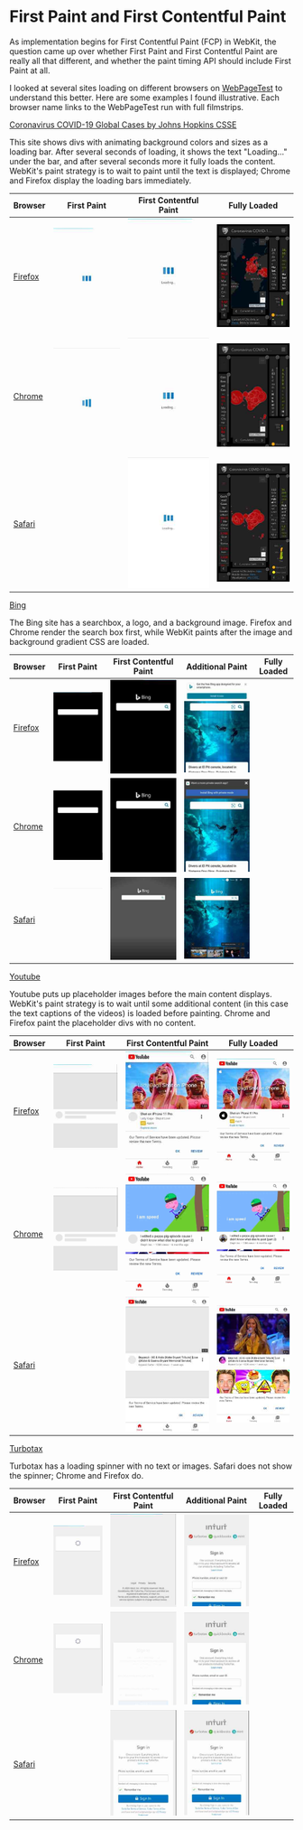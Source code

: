 # First Paint and First Contentful Paint
As implementation begins for First Contentful Paint (FCP) in WebKit, the question came up over whether First Paint and First Contentful Paint are really all that different, and whether the paint timing API should include First Paint at all.

I looked at several sites loading on different browsers on [WebPageTest](https://webpagetest.org/) to understand this better. Here are some examples I found illustrative. Each browser name links to the WebPageTest run with full filmstrips.

[Coronavirus COVID-19 Global Cases by Johns Hopkins CSSE](https://gisanddata.maps.arcgis.com/apps/opsdashboard/index.html#/bda7594740fd40299423467b48e9ecf6)

This site shows divs with animating background colors and sizes as a loading bar. After several seconds of loading, it shows the text "Loading..." under the bar, and after several seconds more it fully loads the content. WebKit's paint strategy is to wait to paint until the text is displayed; Chrome and Firefox display the loading bars immediately.

| Browser | First Paint | First Contentful Paint | Fully Loaded |
| ------- | ----------- | ---------------------- | ------------ |
| [Firefox](https://webpagetest.org/video/compare.php?tests=200304_BN_8fb0fe6f852598cc30ff2b05ed5a22d9-r:1-c:0) | ![](gisanddata_gecko_fp.jpg) | ![](gisanddata_gecko_fcp.jpg) | ![](gisanddata_gecko_loaded.jpg)
| [Chrome](https://webpagetest.org/video/compare.php?tests=200303_XW_1f8d5fa19588c719ae35f461edf479cb-r:1-c:0) | ![](gisanddata_blink_fp.jpg) | ![](gisanddata_blink_fcp.jpg) | ![](gisanddata_blink_loaded.jpg)
| [Safari](https://webpagetest.org/video/compare.php?tests=200303_MM_0b34f8c18da60496d352db2492356676-r:1-c:0) |  | ![](gisanddata_webkit_fp.jpg) | ![](gisanddata_webkit_loaded.jpg)

[Bing](https://www.bing.com)

The Bing site has a searchbox, a logo, and a background image. Firefox and Chrome render the search box first, while WebKit paints after the image and background gradient CSS are loaded.

| Browser | First Paint | First Contentful Paint | Additional Paint | Fully Loaded |
| ------- | ----------- | ---------------------- | ---------------- | ------------ |
| [Firefox](https://webpagetest.org/video/compare.php?tests=200304_N8_9e8622e847c7c64d6680e799b3d2ec89-r:1-c:0) | ![](bing_gecko_fp.jpg) | ![](bing_gecko_fcp.jpg) | ![](bing_gecko_loaded.jpg)
| [Chrome](https://webpagetest.org/video/compare.php?tests=200304_TB_20acead7a8ddbb8dae82728dcfcb639a-r:3-c:0) | ![](bing_blink_fp.jpg) | ![](bing_blink_fcp.jpg) | ![](bing_blink_loaded.jpg)
| [Safari](https://webpagetest.org/video/compare.php?tests=200304_Q4_2739057c4482239d2888364f9545338c-r:1-c:0) | ![](bing_width_placeholder.jpg) | ![](bing_webkit_fcp.jpg) | ![](bing_webkit_loaded.jpg)

[Youtube](https://m.youtube.com)

Youtube puts up placeholder images before the main content displays. WebKit's paint strategy is to wait until some additional content (in this case the text captions of the videos) is loaded before painting. Chrome and Firefox paint the placeholder divs with no content.

| Browser | First Paint | First Contentful Paint | Fully Loaded |
| ------- | ----------- | ---------------------- | ------------ |
| [Firefox](https://webpagetest.org/video/compare.php?tests=200304_RE_873b0b6b175af4dfef7c95f2afe19903-r:1-c:0) | ![](youtube_gecko_fp.jpg) | ![](youtube_gecko_fcp.jpg) | ![](youtube_gecko_loaded.jpg)
| [Chrome](https://www.webpagetest.org/video/compare.php?tests=200303_HC_d1bf1bc0f4c39a0c23c728ac35dae40d-r:1-c:0) | ![](youtube_blink_fp.jpg) | ![](youtube_blink_fcp.jpg) | ![](youtube_blink_loaded.jpg)
| [Safari](https://webpagetest.org/video/compare.php?tests=200303_WA_2eaa85a6ef7972dd2d49b26fb668a68d-r:1-c:0) |  | ![](youtube_webkit_fp.jpg) | ![](youtube_webkit_loaded.jpg)

[Turbotax](https://myturbotax.intuit.com)

Turbotax has a loading spinner with no text or images. Safari does not show the spinner; Chrome and Firefox do.

| Browser | First Paint | First Contentful Paint | Additional Paint | Fully Loaded |
| ------- | ----------- | ---------------------- | ---------------- | ------------ |
| [Firefox](https://webpagetest.org/video/compare.php?tests=200304_ZM_736347ffc03de991c029189f5404affc-r:1-c:0) | ![](turbotax_gecko_fp.jpg) | ![](turbotax_gecko_fcp.jpg) | ![](turbotax_gecko_loaded.jpg)
| [Chrome](https://webpagetest.org/video/compare.php?tests=200304_6S_2e7a067b9116ca73f2400204853a4d5b-r:1-c:0) | ![](turbotax_blink_fp.jpg) | ![](turbotax_blink_fcp.jpg) | ![](turbotax_blink_loaded.jpg)
| [Safari](https://webpagetest.org/video/compare.php?tests=200304_XC_a1c22eda813311006493df274515f76b-r:1-c:0) |  | ![](turbotax_webkit_fcp.jpg) | ![](turbotax_webkit_loaded.jpg)
